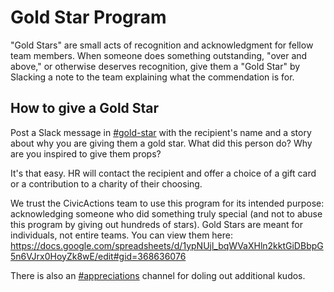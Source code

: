 # Gold Star Program

"Gold Stars" are small acts of recognition and acknowledgment for fellow team members. When someone does something outstanding, "over and above," or otherwise deserves recognition, give them a "Gold Star" by Slacking a note to the team explaining what the commendation is for.

## How to give a Gold Star

Post a Slack message in [#gold-star](https://civicactions.slack.com/messages/gold-star/details/) with the recipient's name and a story about why you are giving them a gold star. What did this person do? Why are you inspired to give them props?

It's that easy. HR will contact the recipient and offer a choice of a gift card or a contribution to a charity of their choosing.

We trust the CivicActions team to use this program for its intended purpose: acknowledging someone who did something truly special (and not to abuse this program by giving out hundreds of stars). Gold Stars are meant for individuals, not entire teams. You can view them here: <https://docs.google.com/spreadsheets/d/1ypNUjl_bqWVaXHln2kktGiDBbpG5n6VJrx0HoyZk8wE/edit#gid=368636076>

There is also an [#appreciations](https://civicactions.slack.com/messages/appreciations/details/) channel for doling out additional kudos.
